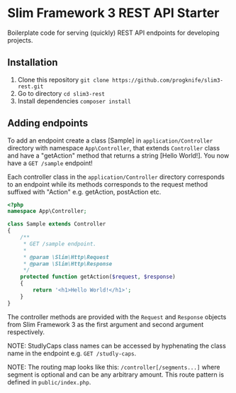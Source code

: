 # Slim Framework 3 REST API Starter
Boilerplate code for serving (quickly) REST API endpoints for developing projects.

## Installation
1. Clone this repository `git clone https://github.com/progknife/slim3-rest.git`
2. Go to directory `cd slim3-rest`
3. Install dependencies `composer install`

## Adding endpoints

To add an endpoint create a class [Sample] in `application/Controller` directory
with namespace `App\Controller`, that extends `Controller` class and have a
"getAction" method that returns a string [Hello World!]. You now have a
`GET /sample` endpoint!

Each controller class in the `application/Controller` directory corresponds to an endpoint
while its methods corresponds to the request method suffixed with "Action" e.g.
getAction, postAction etc.

```php
<?php
namespace App\Controller;

class Sample extends Controller
{
    /**
     * GET /sample endpoint.
     *
     * @param \Slim\Http\Request
     * @param \Slim\Http\Response
     */
    protected function getAction($request, $response)
    {
        return '<h1>Hello World!</h1>';
    }
}
```

The controller methods are provided with the `Request` and `Response` objects from Slim Framework 3 as the first argument and second argument respectively.

NOTE: StudlyCaps class names can be accessed by hyphenating the class name in the endpoint e.g.
`GET /studly-caps`.

NOTE: The routing map looks like this: `/controller[/segments...]` where segment is optional and can be any arbitrary amount. This route pattern is defined in `public/index.php`.
